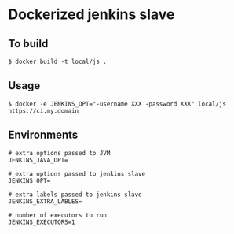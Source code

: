 Dockerized jenkins slave
========================


To build
--------
```
$ docker build -t local/js .
```

Usage
-----
```
$ docker -e JENKINS_OPT="-username XXX -password XXX" local/js https://ci.my.domain
```


Environments
------------
```
# extra options passed to JVM
JENKINS_JAVA_OPT=

# extra options passed to jenkins slave
JENKINS_OPT=

# extra labels passed to jenkins slave
JENKINS_EXTRA_LABLES=

# number of executors to run
JENKINS_EXECUTORS=1
```
